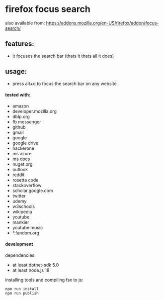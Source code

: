 # firefox focus search

also available from:
https://addons.mozilla.org/en-US/firefox/addon/focus-search/

## features:
- it focuses the search bar (thats it thats all it does)

## usage:
- press alt+q to focus the search bar on any website

#### tested with:
- amazon
- developer.mozilla.org
- dblp.org
- fb messenger
- github
- gmail
- google
- google drive
- hackerone
- ms azure
- ms docs
- nuget.org
- outlook
- reddit
- rosetta code
- stackoverflow
- scholar.google.com
- twitter
- udemy
- w3schools
- wikipedia
- youtube
- mankier
- youtube music
- *.fandom.org


#### development

dependencies
- at least dotnet-sdk 5.0
- at least node.js 18

installing tools and compiling fsx to js:
```
npm run install
npm run publish
```

